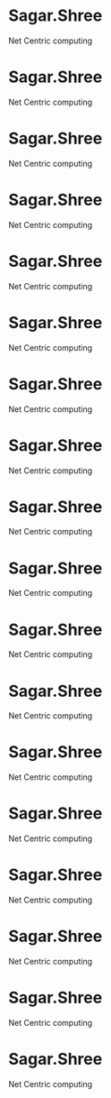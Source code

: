 # Sagar.Shree

Net Centric computing

# Sagar.Shree

Net Centric computing

# Sagar.Shree

Net Centric computing

# Sagar.Shree

Net Centric computing

# Sagar.Shree

Net Centric computing

# Sagar.Shree

Net Centric computing

# Sagar.Shree

Net Centric computing

# Sagar.Shree

Net Centric computing

# Sagar.Shree

Net Centric computing

# Sagar.Shree

Net Centric computing

# Sagar.Shree

Net Centric computing

# Sagar.Shree

Net Centric computing

# Sagar.Shree

Net Centric computing

# Sagar.Shree

Net Centric computing

# Sagar.Shree

Net Centric computing

# Sagar.Shree

Net Centric computing

# Sagar.Shree

Net Centric computing

# Sagar.Shree

Net Centric computing
